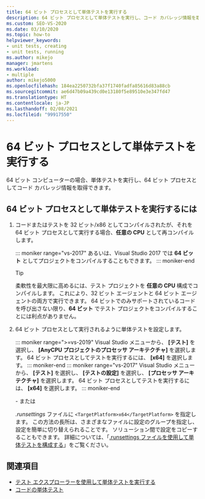 ```yaml
---
title: 64 ビット プロセスとして単体テストを実行する
description: 64 ビット プロセスとして単体テストを実行し、コード カバレッジ情報を取得する方法について説明します。 64 ビットのコンピューターが必要です。
ms.custom: SEO-VS-2020
ms.date: 03/10/2020
ms.topic: how-to
helpviewer_keywords:
- unit tests, creating
- unit tests, running
ms.author: mikejo
manager: jmartens
ms.workload:
- multiple
author: mikejo5000
ms.openlocfilehash: 184ea2250732bfa37f1740fadfa85616d83a88cb
ms.sourcegitcommit: ae6d47b09a439cd0e13180f5e89510e3e347fd47
ms.translationtype: HT
ms.contentlocale: ja-JP
ms.lasthandoff: 02/08/2021
ms.locfileid: "99917550"
---
```

# <a name="run-a-unit-test-as-a-64-bit-process"></a>64 ビット プロセスとして単体テストを実行する

64 ビット コンピューターの場合、単体テストを実行し、64 ビット プロセスとしてコード カバレッジ情報を取得できます。

## <a name="to-run-a-unit-test-as-a-64-bit-process"></a>64 ビット プロセスとして単体テストを実行するには

1. コードまたはテストを 32 ビット/x86 としてコンパイルされたが、それを 64 ビット プロセスとして実行する場合、**任意の CPU** として再コンパイルします。

   ::: moniker range="vs-2017"
   あるいは、Visual Studio 2017 では **64 ビット** としてプロジェクトをコンパイルすることもできます。
   ::: moniker-end

    > [!TIP]
    > 柔軟性を最大限に高めるには、テスト プロジェクトを **任意の CPU** 構成でコンパイルします。 これにより、32 ビット エージェントと 64 ビット エージェントの両方で実行できます。 64 ビットでのみサポートされているコードを呼び出さない限り、**64 ビット** でテスト プロジェクトをコンパイルすることには利点がありません。

2. 64 ビット プロセスとして実行されるように単体テストを設定します。

   ::: moniker range=">=vs-2019"
   Visual Studio メニューから、 **[テスト]** を選択し、 **[AnyCPU プロジェクトのプロセッサ アーキテクチャ]** を選択します。 64 ビット プロセスとしてテストを実行するには、 **[x64]** を選択します。
   ::: moniker-end
   ::: moniker range="vs-2017"
   Visual Studio メニューから、 **[テスト]** を選択し、 **[テストの設定]** を選択し、 **[プロセッサ アーキテクチャ]** を選択します。 64 ビット プロセスとしてテストを実行するには、 **[x64]** を選択します。
   ::: moniker-end

   \- または

   *.runsettings* ファイルに `<TargetPlatform>x64</TargetPlatform>` を指定します。 この方法の長所は、さまざまなファイルに設定のグループを指定し、設定を簡単に切り替えられることです。 ソリューション間で設定をコピーすることもできます。 詳細については、「[.runsettings ファイルを使用して単体テストを構成する](../test/configure-unit-tests-by-using-a-dot-runsettings-file.md)」をご覧ください。

## <a name="see-also"></a>関連項目

- [テスト エクスプローラーを使用して単体テストを実行する](../test/run-unit-tests-with-test-explorer.md)
- [コードの単体テスト](../test/unit-test-your-code.md)
